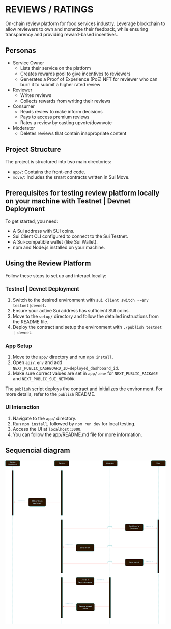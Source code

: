 # REVIEWS / RATINGS

On-chain review platform for food services industry.
Leverage blockchain to allow reviewers to own and monetize their feedback, while ensuring transparency and providing reward-based incentives.

## Personas
- Service Owner
  - Lists their service on the platform
  - Creates rewards pool to give incentives to reviewers
  - Generates a Proof of Experience (PoE) NFT for reviewer who can burn it to submit a higher rated review
- Reviewer
  - Writes reviews
  - Collects rewards from writing their reviews
- Consumer
  - Reads review to make inform decisions
  - Pays to access premium reviews
  - Rates a review by casting upvote/downvote
- Moderator
  - Deletes reviews that contain inappropriate content

## Project Structure
The project is structured into two main directories:
- `app/`: Contains the front-end code.
- `move/`: Includes the smart contracts written in Sui Move.

## Prerequisites for testing review platform locally on your machine with Testnet | Devnet Deployment
To get started, you need:
- A Sui address with SUI coins.
- Sui Client CLI configured to connect to the Sui Testnet.
- A Sui-compatible wallet (like Sui Wallet).
- npm and Node.js installed on your machine.

## Using the Review Platform
Follow these steps to set up and interact locally:

### Testnet | Devnet Deployment
1. Switch to the desired environment with `sui client switch --env testnet|devnet`.
2. Ensure your active Sui address has sufficient SUI coins.
3. Move to the `setup/` directory and follow the detailed instructions from the README file.
4. Deploy the contract and setup the environment with `./publish testnet | devnet`.

### App Setup
1. Move to the `app/` directory and run `npm install`.
2. Open `api/.env` and add `NEXT_PUBLIC_DASHBOARD_ID=deployed_dashboard_id`.
3. Make sure correct values are set in `app/.env` for `NEXT_PUBLIC_PACKAGE` and `NEXT_PUBLIC_SUI_NETWORK`.

The `publish` script deploys the contract and initializes the environment. For more details, refer to the `publish` README.

### UI Interaction
1. Navigate to the `app/` directory.
2. Run `npm install`, followed by `npm run dev` for local testing.
3. Access the UI at `localhost:3000`.
4. You can follow the app/README.md file for more information.

## Sequencial diagram

![seq_diagram](seq_diagram.png)